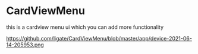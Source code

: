 # CardViewMenu
this is a cardview menu ui which you can add more functionality

https://github.com/ligate/CardViewMenu/blob/master/app/device-2021-06-14-205953.png
